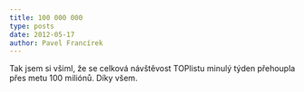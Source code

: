 ```yaml
---
title: 100 000 000
type: posts
date: 2012-05-17
author: Pavel Francírek
---
```

Tak jsem si všiml, že se celková návštěvost TOPlistu minulý týden přehoupla přes metu 100 miliónů. Díky všem.